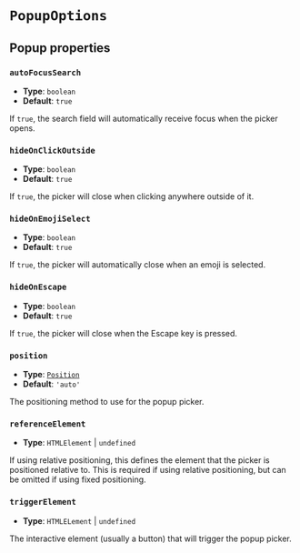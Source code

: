 # `PopupOptions`

## Popup properties

### `autoFocusSearch`

- **Type**: `boolean`
- **Default**: `true`

If `true`, the search field will automatically receive focus when the picker opens.

### `hideOnClickOutside`

- **Type**: `boolean`
- **Default**: `true`

If `true`, the picker will close when clicking anywhere outside of it.

### `hideOnEmojiSelect`

- **Type**: `boolean`
- **Default**: `true`

If `true`, the picker will automatically close when an emoji is selected.

### `hideOnEscape`

- **Type**: `boolean`
- **Default**: `true`

If `true`, the picker will close when the Escape key is pressed.

### `position`

- **Type**: [`Position`](./position)
- **Default**: `'auto'`

The positioning method to use for the popup picker.

### `referenceElement`

- **Type**: `HTMLElement` | `undefined`

If using relative positioning, this defines the element that the picker is positioned relative to. This is required if using relative positioning, but can be omitted if using fixed positioning.

### `triggerElement`

- **Type**: `HTMLELement` | `undefined`

The interactive element (usually a button) that will trigger the popup picker.
